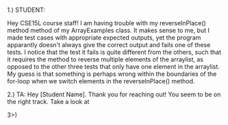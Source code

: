 
1.) STUDENT:

Hey CSE15L course staff!
  I am having trouble with my reverseInPlace() method method of my ArrayExamples class. It makes sense to me, but I made test cases with appropriate expected outputs, yet the program apparantly doesn't 
  always give the correct output and fails one of these tests. I notice that the test it fails is quite different from the others, such that it requires the method to reverse multiple elements of the arraylist, as opposed to the other three tests that only have one element in the arraylist. My guess is that something is perhaps wrong within the boundaries of the for-loop when we switch elements in the reverseInPlace() method.

2.) TA:
  Hey [Student Name].
    Thank you for reaching out! You seem to be on the right track. Take a look at 


3>)
